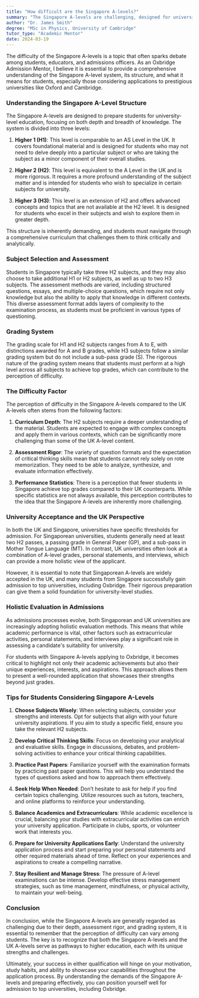 ```yaml
---
title: "How difficult are the Singapore A-levels?"
summary: "The Singapore A-levels are challenging, designed for university preparation, and require deep understanding across subjects for success."
author: "Dr. James Smith"
degree: "MSc in Physics, University of Cambridge"
tutor_type: "Academic Mentor"
date: 2024-03-19
---
```


The difficulty of the Singapore A-levels is a topic that often sparks debate among students, educators, and admissions officers. As an Oxbridge Admission Mentor, I believe it is essential to provide a comprehensive understanding of the Singapore A-level system, its structure, and what it means for students, especially those considering applications to prestigious universities like Oxford and Cambridge.

### Understanding the Singapore A-Level Structure

The Singapore A-levels are designed to prepare students for university-level education, focusing on both depth and breadth of knowledge. The system is divided into three levels:

1. **Higher 1 (H1)**: This level is comparable to an AS Level in the UK. It covers foundational material and is designed for students who may not need to delve deeply into a particular subject or who are taking the subject as a minor component of their overall studies.

2. **Higher 2 (H2)**: This level is equivalent to the A Level in the UK and is more rigorous. It requires a more profound understanding of the subject matter and is intended for students who wish to specialize in certain subjects for university.

3. **Higher 3 (H3)**: This level is an extension of H2 and offers advanced concepts and topics that are not available at the H2 level. It is designed for students who excel in their subjects and wish to explore them in greater depth.

This structure is inherently demanding, and students must navigate through a comprehensive curriculum that challenges them to think critically and analytically.

### Subject Selection and Assessment

Students in Singapore typically take three H2 subjects, and they may also choose to take additional H1 or H2 subjects, as well as up to two H3 subjects. The assessment methods are varied, including structured questions, essays, and multiple-choice questions, which require not only knowledge but also the ability to apply that knowledge in different contexts. This diverse assessment format adds layers of complexity to the examination process, as students must be proficient in various types of questioning.

### Grading System

The grading scale for H1 and H2 subjects ranges from A to E, with distinctions awarded for A and B grades, while H3 subjects follow a similar grading system but do not include a sub-pass grade (S). The rigorous nature of the grading system means that students must perform at a high level across all subjects to achieve top grades, which can contribute to the perception of difficulty.

### The Difficulty Factor

The perception of difficulty in the Singapore A-levels compared to the UK A-levels often stems from the following factors:

1. **Curriculum Depth**: The H2 subjects require a deeper understanding of the material. Students are expected to engage with complex concepts and apply them in various contexts, which can be significantly more challenging than some of the UK A-level content.

2. **Assessment Rigor**: The variety of question formats and the expectation of critical thinking skills mean that students cannot rely solely on rote memorization. They need to be able to analyze, synthesize, and evaluate information effectively.

3. **Performance Statistics**: There is a perception that fewer students in Singapore achieve top grades compared to their UK counterparts. While specific statistics are not always available, this perception contributes to the idea that the Singapore A-levels are inherently more challenging.

### University Acceptance and the UK Perspective

In both the UK and Singapore, universities have specific thresholds for admission. For Singaporean universities, students generally need at least two H2 passes, a passing grade in General Paper (GP), and a sub-pass in Mother Tongue Language (MT). In contrast, UK universities often look at a combination of A-level grades, personal statements, and interviews, which can provide a more holistic view of the applicant.

However, it is essential to note that Singaporean A-levels are widely accepted in the UK, and many students from Singapore successfully gain admission to top universities, including Oxbridge. Their rigorous preparation can give them a solid foundation for university-level studies.

### Holistic Evaluation in Admissions

As admissions processes evolve, both Singaporean and UK universities are increasingly adopting holistic evaluation methods. This means that while academic performance is vital, other factors such as extracurricular activities, personal statements, and interviews play a significant role in assessing a candidate's suitability for university.

For students with Singapore A-levels applying to Oxbridge, it becomes critical to highlight not only their academic achievements but also their unique experiences, interests, and aspirations. This approach allows them to present a well-rounded application that showcases their strengths beyond just grades.

### Tips for Students Considering Singapore A-Levels

1. **Choose Subjects Wisely**: When selecting subjects, consider your strengths and interests. Opt for subjects that align with your future university aspirations. If you aim to study a specific field, ensure you take the relevant H2 subjects.

2. **Develop Critical Thinking Skills**: Focus on developing your analytical and evaluative skills. Engage in discussions, debates, and problem-solving activities to enhance your critical thinking capabilities.

3. **Practice Past Papers**: Familiarize yourself with the examination formats by practicing past paper questions. This will help you understand the types of questions asked and how to approach them effectively.

4. **Seek Help When Needed**: Don’t hesitate to ask for help if you find certain topics challenging. Utilize resources such as tutors, teachers, and online platforms to reinforce your understanding.

5. **Balance Academics and Extracurriculars**: While academic excellence is crucial, balancing your studies with extracurricular activities can enrich your university application. Participate in clubs, sports, or volunteer work that interests you.

6. **Prepare for University Applications Early**: Understand the university application process and start preparing your personal statements and other required materials ahead of time. Reflect on your experiences and aspirations to create a compelling narrative.

7. **Stay Resilient and Manage Stress**: The pressure of A-level examinations can be intense. Develop effective stress management strategies, such as time management, mindfulness, or physical activity, to maintain your well-being.

### Conclusion

In conclusion, while the Singapore A-levels are generally regarded as challenging due to their depth, assessment rigor, and grading system, it is essential to remember that the perception of difficulty can vary among students. The key is to recognize that both the Singapore A-levels and the UK A-levels serve as pathways to higher education, each with its unique strengths and challenges.

Ultimately, your success in either qualification will hinge on your motivation, study habits, and ability to showcase your capabilities throughout the application process. By understanding the demands of the Singapore A-levels and preparing effectively, you can position yourself well for admission to top universities, including Oxbridge.
    